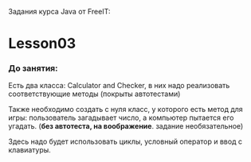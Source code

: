 Задания курса Java от FreeIT:

# Lesson03

### До занятия:

Есть два класса: Calculator and Checker, в них надо реализовать соответствующие методы
(покрыты автотестами)

Также необходимо создать с нуля класс, у которого есть метод для игры:
пользователь загадывает число, а компьютер пытается его угадать. (**без автотеста, на воображение**.
задание необязательное)

Здесь надо будет использовать циклы, условный оператор и ввод с клавиатуры.
